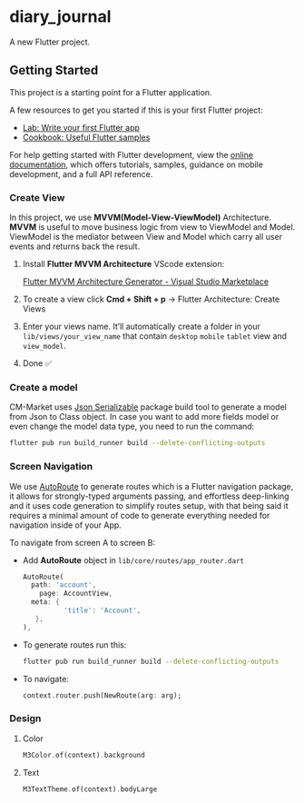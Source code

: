 # diary_journal

A new Flutter project.

## Getting Started

This project is a starting point for a Flutter application.

A few resources to get you started if this is your first Flutter project:

- [Lab: Write your first Flutter app](https://docs.flutter.dev/get-started/codelab)
- [Cookbook: Useful Flutter samples](https://docs.flutter.dev/cookbook)

For help getting started with Flutter development, view the
[online documentation](https://docs.flutter.dev/), which offers tutorials,
samples, guidance on mobile development, and a full API reference.

### Create View

In this project, we use **MVVM(Model-View-ViewModel)** Architecture. **MVVM** is useful to move business logic from view to ViewModel and Model. ViewModel is the mediator between View and Model which carry all user events and returns back the result.

1. Install **Flutter MVVM Architecture** VScode extension:

    [Flutter MVVM Architecture Generator - Visual Studio Marketplace](https://marketplace.visualstudio.com/items?itemName=madhukesh040011.flutter-mvvm-architecture-generator)

2. To create a view click **Cmd + Shift + p** → Flutter Architecture: Create Views
3. Enter your views name. It’ll automatically create a folder in your `lib/views/your_view_name` that contain `desktop` `mobile` `tablet` view and `view_model`.
4. Done ✅

### Create a model

CM-Market uses [Json Serializable](https://docs.flutter.dev/development/data-and-backend/json#code-generation) package build tool to generate a model from Json to Class object.
In case you want to add more fields model or even change the model data type, you need to run the command:

```bash
flutter pub run build_runner build --delete-conflicting-outputs
```

### Screen Navigation

We use [AutoRoute](https://pub.dev/packages/auto_route) to generate routes which is a Flutter navigation package, it allows for strongly-typed arguments passing, and effortless deep-linking and it uses code generation to simplify routes setup, with that being said it requires a minimal amount of code to generate everything needed for navigation inside of your App.

To navigate from screen A to screen B:

- Add **AutoRoute** object in `lib/core/routes/app_router.dart`

    ```dart
    AutoRoute(
      path: 'account',
    	page: AccountView,
      meta: {
    		  'title': 'Account',
       },
    ),
    ```

- To generate routes run this:

    ```bash
    flutter pub run build_runner build --delete-conflicting-outputs
    ```

- To navigate:

    ```dart
    context.router.push(NewRoute(arg: arg);
    ```


### Design

1. Color

    ```dart
    M3Color.of(context).background
    ```

2. Text

    ```dart
    M3TextTheme.of(context).bodyLarge
    ```

